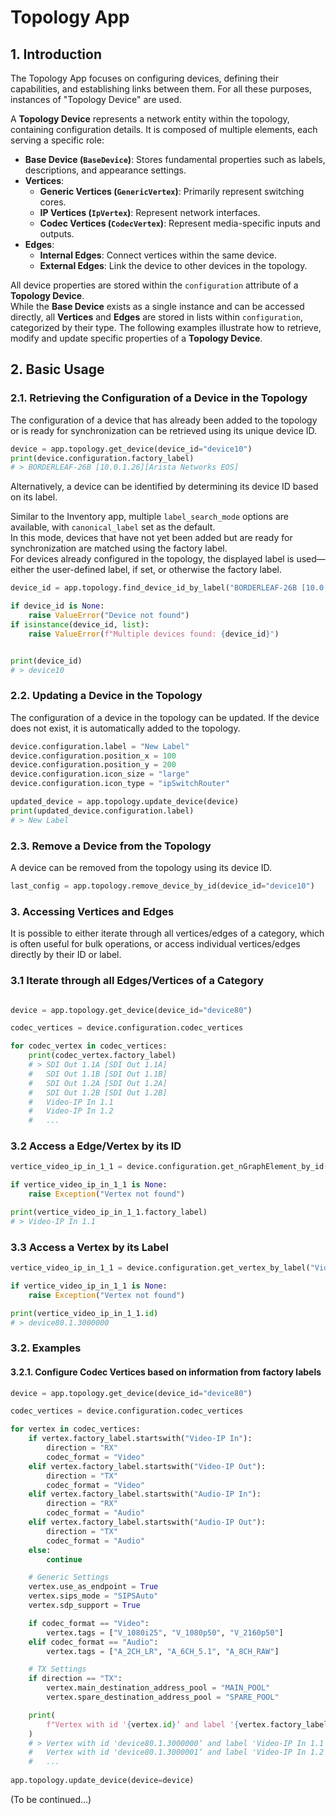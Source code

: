 # Topology App

## 1. Introduction

The Topology App focuses on configuring devices, defining their capabilities, and establishing links between them. For all these purposes, instances of "Topology Device" are used.

A **Topology Device** represents a network entity within the topology, containing configuration details. It is composed of multiple elements, each serving a specific role:  

- **Base Device (`BaseDevice`)**: Stores fundamental properties such as labels, descriptions, and appearance settings.  
- **Vertices**:  
  - **Generic Vertices (`GenericVertex`)**: Primarily represent switching cores.  
  - **IP Vertices (`IpVertex`)**: Represent network interfaces.  
  - **Codec Vertices (`CodecVertex`)**: Represent media-specific inputs and outputs.  
- **Edges**:  
  - **Internal Edges**: Connect vertices within the same device.  
  - **External Edges**: Link the device to other devices in the topology.  

All device properties are stored within the `configuration` attribute of a **Topology Device**.  
While the **Base Device** exists as a single instance and can be accessed directly, all **Vertices** and **Edges** are stored in lists within `configuration`, categorized by their type.
The following examples illustrate how to retrieve, modify and update specific properties of a **Topology Device**.

## 2. Basic Usage

### 2.1. Retrieving the Configuration of a Device in the Topology

The configuration of a device that has already been added to the topology or is ready for synchronization can be retrieved using its unique device ID.

```python
device = app.topology.get_device(device_id="device10")
print(device.configuration.factory_label)
# > BORDERLEAF-26B [10.0.1.26][Arista Networks EOS]
```

Alternatively, a device can be identified by determining its device ID based on its label.  

Similar to the Inventory app, multiple `label_search_mode` options are available, with `canonical_label` set as the default.  
In this mode, devices that have not yet been added but are ready for synchronization are matched using the factory label.  
For devices already configured in the topology, the displayed label is used—either the user-defined label, if set, or otherwise the factory label.  

```python
device_id = app.topology.find_device_id_by_label("BORDERLEAF-26B [10.0.1.26][Arista Networks EOS]", label_search_mode="canonical_label")

if device_id is None:
    raise ValueError("Device not found")
if isinstance(device_id, list):
    raise ValueError(f"Multiple devices found: {device_id}")


print(device_id)
# > device10
```

### 2.2. Updating a Device in the Topology

The configuration of a device in the topology can be updated. If the device does not exist, it is automatically added to the topology.

```python
device.configuration.label = "New Label"
device.configuration.position_x = 100
device.configuration.position_y = 200
device.configuration.icon_size = "large"
device.configuration.icon_type = "ipSwitchRouter"

updated_device = app.topology.update_device(device)
print(updated_device.configuration.label)
# > New Label
```

### 2.3. Remove a Device from the Topology

A device can be removed from the topology using its device ID.

```python
last_config = app.topology.remove_device_by_id(device_id="device10")
```

### 3. Accessing Vertices and Edges

It is possible to either iterate through all vertices/edges of a category, which is often useful for bulk operations, or access individual vertices/edges directly by their ID or label.

### 3.1 Iterate through all Edges/Vertices of a Category

```python

device = app.topology.get_device(device_id="device80")

codec_vertices = device.configuration.codec_vertices

for codec_vertex in codec_vertices:
    print(codec_vertex.factory_label)
    # > SDI Out 1.1A [SDI Out 1.1A]
    #   SDI Out 1.1B [SDI Out 1.1B]
    #   SDI Out 1.2A [SDI Out 1.2A]
    #   SDI Out 1.2B [SDI Out 1.2B]
    #   Video-IP In 1.1
    #   Video-IP In 1.2
    #   ...
```

### 3.2 Access a Edge/Vertex by its ID

```python
vertice_video_ip_in_1_1 = device.configuration.get_nGraphElement_by_id("device80.1.3000000")

if vertice_video_ip_in_1_1 is None:
    raise Exception("Vertex not found")

print(vertice_video_ip_in_1_1.factory_label)
# > Video-IP In 1.1
```

### 3.3 Access a Vertex by its Label

```python
vertice_video_ip_in_1_1 = device.configuration.get_vertex_by_label("Video-IP In 1.1", label_type="factory")

if vertice_video_ip_in_1_1 is None:
    raise Exception("Vertex not found")

print(vertice_video_ip_in_1_1.id)
# > device80.1.3000000
```

### 3.2. Examples

#### 3.2.1. Configure Codec Vertices based on information from factory labels

```python
device = app.topology.get_device(device_id="device80")

codec_vertices = device.configuration.codec_vertices

for vertex in codec_vertices:
    if vertex.factory_label.startswith("Video-IP In"):
        direction = "RX"
        codec_format = "Video"
    elif vertex.factory_label.startswith("Video-IP Out"):
        direction = "TX"
        codec_format = "Video"
    elif vertex.factory_label.startswith("Audio-IP In"):
        direction = "RX"
        codec_format = "Audio"
    elif vertex.factory_label.startswith("Audio-IP Out"):
        direction = "TX"
        codec_format = "Audio"
    else:
        continue

    # Generic Settings
    vertex.use_as_endpoint = True
    vertex.sips_mode = "SIPSAuto"
    vertex.sdp_support = True

    if codec_format == "Video":
        vertex.tags = ["V_1080i25", "V_1080p50", "V_2160p50"]
    elif codec_format == "Audio":
        vertex.tags = ["A_2CH_LR", "A_6CH_5.1", "A_8CH_RAW"]

    # TX Settings
    if direction == "TX":
        vertex.main_destination_address_pool = "MAIN_POOL"
        vertex.spare_destination_address_pool = "SPARE_POOL"

    print(
        f"Vertex with id '{vertex.id}‘ and label '{vertex.factory_label}' configured for {codec_format} ({direction}). Tags: {', '.join(vertex.tags)}"
    )
    # > Vertex with id 'device80.1.3000000‘ and label 'Video-IP In 1.1' configured for Video (RX). Tags: V_1080i25, V_1080p50, V_2160p50
    #   Vertex with id 'device80.1.3000001‘ and label 'Video-IP In 1.2' configured for Video (RX). Tags: V_1080i25, V_1080p50, V_2160p50
    #   ...
    
app.topology.update_device(device=device)
```

(To be continued...)

```
